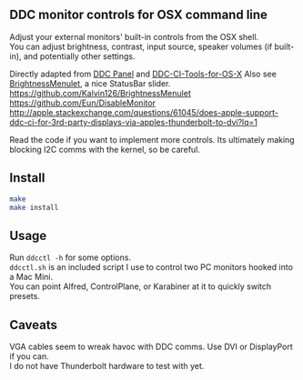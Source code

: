 DDC monitor controls for OSX command line
----
Adjust your external monitors' built-in controls from the OSX shell.  
You can adjust brightness, contrast, input source, speaker volumes (if built-in), and potentially other settings.

Directly adapted from [DDC Panel](http://www.tonymacx86.com/graphics/90077-controlling-your-monitor-osx-ddc-panel.html#post554171) and [DDC-CI-Tools-for-OS-X](http://github.com/jontaylor/DDC-CI-Tools-for-OS-X)
Also see [BrightnessMenulet](https://github.com/superduper/BrightnessMenulet), a nice StatusBar slider.
https://github.com/Kalvin126/BrightnessMenulet
https://github.com/Eun/DisableMonitor
http://apple.stackexchange.com/questions/61045/does-apple-support-ddc-ci-for-3rd-party-displays-via-apples-thunderbolt-to-dvi?lq=1

Read the code if you want to implement more controls. Its ultimately making blocking I2C comms with the kernel, so be careful.

Install
----
```bash
make
make install
```

Usage
----
Run `ddcctl -h` for some options.  
```ddcctl.sh``` is an included script I use to control two PC monitors hooked into a Mac Mini.  
You can point Alfred, ControlPlane, or Karabiner at it to quickly switch presets.  

Caveats
----
VGA cables seem to wreak havoc with DDC comms. Use DVI or DisplayPort if you can.  
I do not have Thunderbolt hardware to test with yet.  

